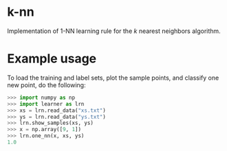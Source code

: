 # k-nn
Implementation of 1-NN learning rule for the *k* nearest neighbors algorithm.

# Example usage
To load the training and label sets, plot the sample points, and classify one new point, do the following:
```Python
>>> import numpy as np
>>> import learner as lrn
>>> xs = lrn.read_data("xs.txt")
>>> ys = lrn.read_data("ys.txt")
>>> lrn.show_samples(xs, ys)
>>> x = np.array([9, 1])
>>> lrn.one_nn(x, xs, ys)
1.0
```
